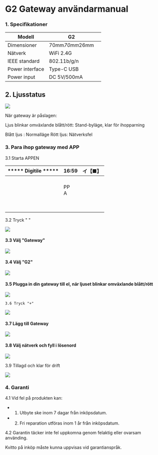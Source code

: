 # **G2 Gateway användarmanual**

### **1. Specifikationer**

| Modell          | G2             |  |
|-----------------|----------------|--|
| Dimensioner     | 70mm*70mm*26mm |  |
| Nätverk         | WiFi 2.4G      |  |
| IEEE standard   | 802.11b/g/n    |  |
| Power interface | Type-C USB     |  |
| Power input     | DC 5V/500mA    |  |

## 2. **Ljusstatus**

![](_page_0_Picture_4.jpeg)

När gateway är påslagen:

Ljus blinkar omväxlande blått/rött: Stand-byläge, klar för ihopparning

Blått ljus : Normalläge Rött ljus: Nätverksfel

### **3. Para ihop gateway med APP**

3.1 Starta APPEN

| ***** Digitile ***** | 16:59   | イ【■】 |
|----------------------|---------|------|
|                      |         |      |
|                      |         |      |
|                      |         |      |
|                      |         |      |
|                      | PP<br>A |      |
|                      |         |      |
|                      |         |      |
|                      |         |      |
|                      |         |      |
|                      |         |      |
|                      |         |      |
|                      |         |      |
|                      |         |      |

3.2 Tryck " "

![](_page_1_Picture_4.jpeg)

#### 3.3 Välj "Gateway"

![](_page_2_Picture_1.jpeg)

#### 3.4 Välj "G2"

![](_page_2_Picture_3.jpeg)

#### 3.5 Plugga in din gateway till el, när ljuset blinkar omväxlande blått/rött

![](_page_2_Figure_5.jpeg)

```
3.6 Tryck "+"
```
![](_page_3_Picture_1.jpeg)

#### 3.7 Lägg till Gateway

![](_page_3_Figure_3.jpeg)

#### 3.8 Välj nätverk och fyll i lösenord

![](_page_4_Picture_1.jpeg)

3.9 Tillagd och klar för drift

![](_page_4_Picture_3.jpeg)

### **4. Garanti**

4.1 Vid fel på produkten kan:

- 1) Utbyte ske inom 7 dagar från inköpsdatum.
- 2) Fri reparation utföras inom 1 år från inköpsdatum.

4.2 Garantin täcker inte fel uppkomna genom felaktig eller ovarsam använding.

Kvitto på inköp måste kunna uppvisas vid garantianspråk.
